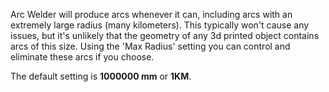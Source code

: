 Arc Welder will produce arcs whenever it can, including arcs with an extremely large radius (many kilometers). This
typically won't cause any issues, but it's unlikely that the geometry of any 3d printed object contains arcs of this
size. Using the 'Max Radius' setting you can control and eliminate these arcs if you choose.

The default setting is **1000000 mm** or **1KM**.